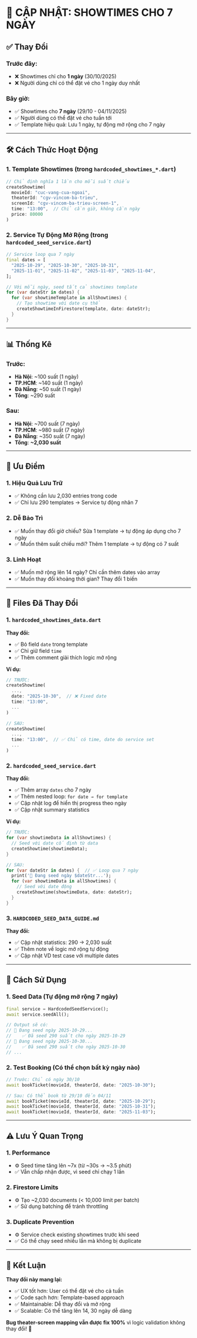 # 📅 CẬP NHẬT: SHOWTIMES CHO 7 NGÀY

## ✅ Thay Đổi

### Trước đây:
- ❌ Showtimes chỉ cho **1 ngày** (30/10/2025)
- ❌ Người dùng chỉ có thể đặt vé cho 1 ngày duy nhất

### Bây giờ:
- ✅ Showtimes cho **7 ngày** (29/10 - 04/11/2025)
- ✅ Người dùng có thể đặt vé cho tuần tới
- ✅ Template hiệu quả: Lưu 1 ngày, tự động mở rộng cho 7 ngày

---

## 🛠️ Cách Thức Hoạt Động

### 1. **Template Showtimes (trong `hardcoded_showtimes_*.dart`)**
```dart
// Chỉ định nghĩa 1 lần cho mỗi suất chiếu
createShowtime(
  movieId: "cuc-vang-cua-ngoai", 
  theaterId: "cgv-vincom-ba-trieu", 
  screenId: "cgv-vincom-ba-trieu-screen-1", 
  time: "13:00",  // Chỉ cần giờ, không cần ngày
  price: 80000
)
```

### 2. **Service Tự Động Mở Rộng (trong `hardcoded_seed_service.dart`)**
```dart
// Service loop qua 7 ngày
final dates = [
  "2025-10-29", "2025-10-30", "2025-10-31",
  "2025-11-01", "2025-11-02", "2025-11-03", "2025-11-04",
];

// Với mỗi ngày, seed tất cả showtimes template
for (var dateStr in dates) {
  for (var showtimeTemplate in allShowtimes) {
    // Tạo showtime với date cụ thể
    createShowtimeInFirestore(template, date: dateStr);
  }
}
```

---

## 📊 Thống Kê

### Trước:
- **Hà Nội**: ~100 suất (1 ngày)
- **TP.HCM**: ~140 suất (1 ngày)
- **Đà Nẵng**: ~50 suất (1 ngày)
- **Tổng**: ~290 suất

### Sau:
- **Hà Nội**: ~700 suất (7 ngày)
- **TP.HCM**: ~980 suất (7 ngày)
- **Đà Nẵng**: ~350 suất (7 ngày)
- **Tổng**: **~2,030 suất**

---

## 🎯 Ưu Điểm

### 1. **Hiệu Quả Lưu Trữ**
- ✅ Không cần lưu 2,030 entries trong code
- ✅ Chỉ lưu 290 templates → Service tự động nhân 7

### 2. **Dễ Bảo Trì**
- ✅ Muốn thay đổi giờ chiếu? Sửa 1 template → tự động áp dụng cho 7 ngày
- ✅ Muốn thêm suất chiếu mới? Thêm 1 template → tự động có 7 suất

### 3. **Linh Hoạt**
- ✅ Muốn mở rộng lên 14 ngày? Chỉ cần thêm dates vào array
- ✅ Muốn thay đổi khoảng thời gian? Thay đổi 1 biến

---

## 📝 Files Đã Thay Đổi

### 1. `hardcoded_showtimes_data.dart`
**Thay đổi:**
- ✅ Bỏ field `date` trong template
- ✅ Chỉ giữ field `time`
- ✅ Thêm comment giải thích logic mở rộng

**Ví dụ:**
```dart
// TRƯỚC:
createShowtime(
  ...,
  date: "2025-10-30",  // ❌ Fixed date
  time: "13:00",
  ...
)

// SAU:
createShowtime(
  ...,
  time: "13:00",  // ✅ Chỉ có time, date do service set
  ...
)
```

### 2. `hardcoded_seed_service.dart`
**Thay đổi:**
- ✅ Thêm array `dates` cho 7 ngày
- ✅ Thêm nested loop: `for date → for template`
- ✅ Cập nhật log để hiển thị progress theo ngày
- ✅ Cập nhật summary statistics

**Ví dụ:**
```dart
// TRƯỚC:
for (var showtimeData in allShowtimes) {
  // Seed với date cố định từ data
  createShowtime(showtimeData);
}

// SAU:
for (var dateStr in dates) {  // ✅ Loop qua 7 ngày
  print('📅 Đang seed ngày $dateStr...');
  for (var showtimeData in allShowtimes) {
    // Seed với date động
    createShowtime(showtimeData, date: dateStr);
  }
}
```

### 3. `HARDCODED_SEED_DATA_GUIDE.md`
**Thay đổi:**
- ✅ Cập nhật statistics: 290 → 2,030 suất
- ✅ Thêm note về logic mở rộng tự động
- ✅ Cập nhật VD test case với multiple dates

---

## 🚀 Cách Sử Dụng

### 1. Seed Data (Tự động mở rộng 7 ngày)
```dart
final service = HardcodedSeedService();
await service.seedAll();

// Output sẽ có:
// 📅 Đang seed ngày 2025-10-29...
//    ✅ Đã seed 290 suất cho ngày 2025-10-29
// 📅 Đang seed ngày 2025-10-30...
//    ✅ Đã seed 290 suất cho ngày 2025-10-30
// ...
```

### 2. Test Booking (Có thể chọn bất kỳ ngày nào)
```dart
// Trước: Chỉ có ngày 30/10
await bookTicket(movieId, theaterId, date: "2025-10-30");

// Sau: Có thể book từ 29/10 đến 04/11
await bookTicket(movieId, theaterId, date: "2025-10-29");
await bookTicket(movieId, theaterId, date: "2025-10-31");
await bookTicket(movieId, theaterId, date: "2025-11-03");
```

---

## ⚠️ Lưu Ý Quan Trọng

### 1. Performance
- ⚙️ Seed time tăng lên ~7x (từ ~30s → ~3.5 phút)
- ✅ Vẫn chấp nhận được, vì seed chỉ chạy 1 lần

### 2. Firestore Limits
- ⚙️ Tạo ~2,030 documents (< 10,000 limit per batch)
- ✅ Sử dụng batching để tránh throttling

### 3. Duplicate Prevention
- ⚙️ Service check existing showtimes trước khi seed
- ✅ Có thể chạy seed nhiều lần mà không bị duplicate

---

## 🎉 Kết Luận

**Thay đổi này mang lại:**
- ✅ UX tốt hơn: User có thể đặt vé cho cả tuần
- ✅ Code sạch hơn: Template-based approach
- ✅ Maintainable: Dễ thay đổi và mở rộng
- ✅ Scalable: Có thể tăng lên 14, 30 ngày dễ dàng

**Bug theater-screen mapping vẫn được fix 100%** vì logic validation không thay đổi! 🎊
